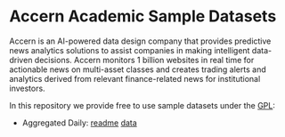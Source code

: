 # Accern Academic Sample Datasets

Accern is an AI-powered data design company that provides predictive news
analytics solutions to assist companies in making intelligent data-driven
decisions. Accern monitors 1 billion websites in real time for actionable
news on multi-asset classes and creates trading alerts and analytics derived
from relevant finance-related news for institutional investors.

In this repository we provide free to use sample datasets under the
[GPL](LICENSE):

- Aggregated Daily:
    [readme](aggregated-daily/readme.md)
    [data](aggregated-daily/data.csv)
